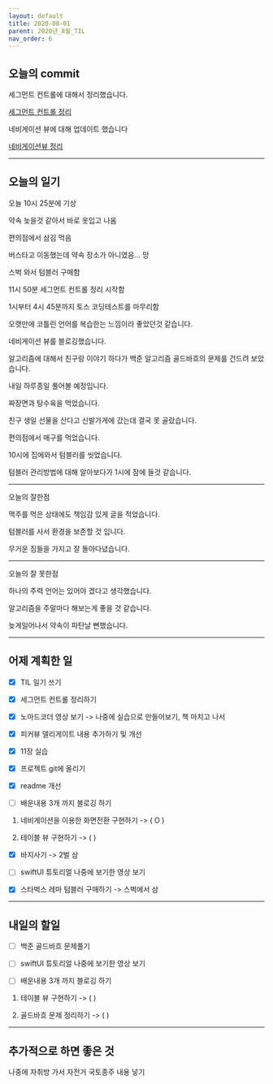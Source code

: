 ```yaml
---
layout: default
title: 2020-08-01
parent: 2020년_8월_TIL
nav_order: 6
---
```


## 오늘의 commit

세그먼트 컨트롤에 대해서 정리했습니다.

[세그먼트 컨트롤 정리](https://c0dewave.github.io/docs/14-IOS/017-sgmentControl/)

네비게이션 뷰에 대해 업데이트 했습니다

[네비게이션뷰 정리](https://c0dewave.github.io/docs/14-IOS/018-navigationView/)

---

## 오늘의 일기

오늘 10시 25분에 기상

약속 늦을것 같아서 바로 옷입고 나옴

편의점에서 삼김 먹음

버스타고 이동했는데 약속 장소가 아니였음... 망

스벅 와서 텀블러 구매함

11시 50분 세그먼트 컨트롤 정리 시작함

1시부터 4시 45분까지 토스 코딩테스트를 마무리함

오랫만에 코틀린 언어를 복습한는 느낌이라 좋았던것 같습니다.

네비게이션 뷰를 블로깅했습니다.

알고리즘에 대해서 친구랑 이야기 하다가 백준 알고리즘 골드바흐의 문제를 건드려 보았습니다.

내일 하루종일 풀어볼 예정입니다.

짜장면과 탕수육을 먹었습니다.

친구 생일 선물을 산다고 신발가게에 갔는데 결국 못 골랐습니다.

편의점에서 매구를 먹었습니다.

10시에 집에와서 텀블러를 씻었습니다.

텀블러 관리방법에 대해 알아보다가 1시에 잠에 들것 같습니다.

---

오늘의 잘한점
 
맥주를 먹은 상태에도 책임감 있게 글을 적었습니다.

텀블러를 사서 환경을 보존할 것 입니다.

무거운 짐들을 가지고 잘 돌아다녔습니다.

---

오늘의 잘 못한점

하나의 주력 언어는 있어야 겠다고 생각했습니다.

알고리즘을 주말마다 해보는게 좋을 것 같습니다.

늦게일어나서 약속이 파탄날 뻔했습니다.

---

## 어제 계획한 일

- [X] TIL 일기 쓰기

- [X] 세그먼트 컨트롤 정리하기

- [X] 노마드코더 영상 보기 -> 나중에 실습으로 만들어보기, 책 마치고 나서

- [X] 피커뷰 델리게이트 내용 추가하기 및 개선

- [X] 11장 실습

- [X] 프로젝트 git에 올리기

- [X] readme 개선

- [ ] 배운내용 3개 까지 블로깅 하기

1. 네비게이션을 이용한 화면전환 구현하기 -> ( O )

2. 테이블 뷰 구현하기 -> (  )

- [X] 바지사기 -> 2벌 삼

- [ ] swiftUI 튜토리얼 나중에 보기한 영상 보기

- [X] 스타벅스 레마 텀블러 구매하기 -> 스벅에서 삼

---

## 내일의 할일

- [ ] 백준 골드바흐 문제풀기

- [ ] swiftUI 튜토리얼 나중에 보기한 영상 보기

- [ ] 배운내용 3개 까지 블로깅 하기

1. 테이블 뷰 구현하기 -> (  )

2. 골드바흐 문제 정리하기 -> (  )

---

## 추가적으로 하면 좋은 것

나중에 자취방 가서 자전거 국토종주 내용 넣기